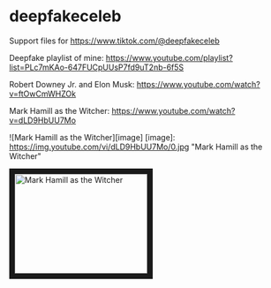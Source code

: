 # deepfakeceleb
Support files for https://www.tiktok.com/@deepfakeceleb

Deepfake playlist of mine: https://www.youtube.com/playlist?list=PLc7mKAo-647FUCpUUsP7fd9uT2nb-6f5S

Robert Downey Jr. and Elon Musk: https://www.youtube.com/watch?v=ftOwCmWHZOk

Mark Hamill as the Witcher: https://www.youtube.com/watch?v=dLD9HbUU7Mo

![Mark Hamill as the Witcher][image]
[image]: https://img.youtube.com/vi/dLD9HbUU7Mo/0.jpg "Mark Hamill as the Witcher"

<a href="http://www.youtube.com/watch?feature=player_embedded&v=dLD9HbUU7Mo" target="_blank">
 <img src="https://img.youtube.com/vi/dLD9HbUU7Mo/0.jpg" alt="Mark Hamill as the Witcher" width="240" height="180" border="10" />
</a>

